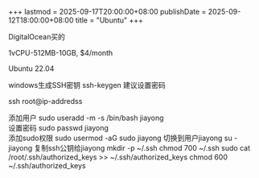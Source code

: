 +++
lastmod = 2025-09-17T20:00:00+08:00
publishDate = 2025-09-12T18:00:00+08:00
title = "Ubuntu"
+++

DigitalOcean买的

1vCPU-512MB-10GB, $4/month

Ubuntu 22.04

windows生成SSH密钥
ssh-keygen
建议设置密码

ssh root@ip-addredss

添加用户
sudo useradd -m -s /bin/bash jiayong  
设置密码
sudo passwd jiayong  
添加sudo权限
sudo usermod -aG sudo jiayong
切换到用户jiayong
su - jiayong
复制ssh公钥给jiayong
mkdir -p ~/.ssh
chmod 700 ~/.ssh
sudo cat /root/.ssh/authorized_keys >> ~/.ssh/authorized_keys
chmod 600 ~/.ssh/authorized_keys